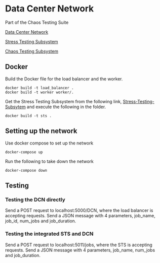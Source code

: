 # Data Center Network

Part of the Chaos Testing Suite

[Data Center Network](https://github.com/tapankarnik/DCN)

[Stress Testing Subsystem](https://github.com/tapankarnik/Stress-Testing)

[Chaos Testing Subsystem](https://github.com/tapankarnik/Chaos-Testing)

## Docker
Build the Docker file for the load balancer and the worker. 

    docker build -t load_balancer .
    docker build -t worker worker/.

Get the Stress Testing Subsystem from the following link, [Stress-Testing-Subsytem](https://github.com/tapankarnik/Stress-Testing) and execute the following in the folder.

    docker build -t sts .

## Setting up the network

Use docker compose to set up the network

    docker-compose up

Run the following to take down the network

    docker-compose down

## Testing

### Testing the DCN directly

Send a POST request to localhost:5000/DCN, where the load balancer is accepting requests.
Send a JSON message with 4 parameters, job_name, job_id, num_jobs and job_duration.

### Testing the integrated STS and DCN

Send a POST request to localhost:5011/jobs, where the STS is accepting requests.
Send a JSON message with 4 parameters, job_name, num_jobs and job_duration.

